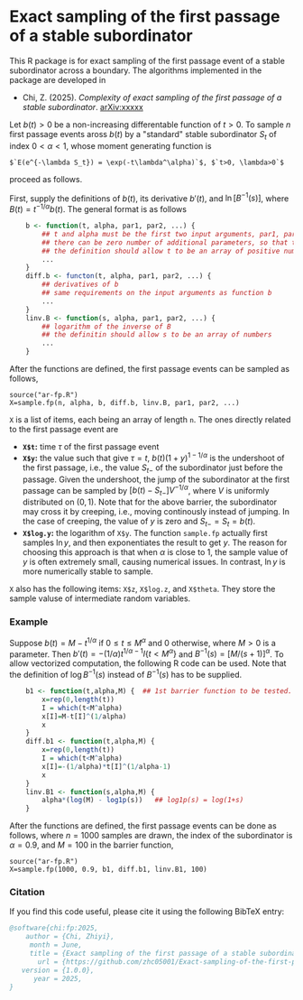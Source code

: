 # Exact sampling of the first passage of a stable subordinator
This R package is for exact sampling of the first passage event of a stable subordinator across a boundary.  The algorithms implemented in the package are developed in 

- Chi, Z. (2025). *Complexity of exact sampling of the first passage of a stable subordinator*. [arXiv:xxxxx](http://merlot.stat.uconn.edu/~zhc05001/)

Let $b(t)>0$ be a non-increasing differentable function of $t>0$.  To sample $n$ first passage events aross $`b(t)`$ by a "standard" stable subordinator $`S_t`$ of index $`0<\alpha<1`$, whose moment generating function is
```
$`E(e^{-\lambda S_t}) = \exp(-t\lambda^\alpha)`$, $`t>0, \lambda>0`$
```

 proceed as follows.

First, supply the definitions of $`b(t)`$, its derivative $`b'(t)`$, and $`\ln [B^{-1}(s)]`$, where $`B(t)=t^{-1/\alpha} b(t)`$.  The general format is as follows
```R
    b <- function(t, alpha, par1, par2, ...) {
        ## t and alpha must be the first two input arguments, par1, par2, ... are additional parameters if needed
        ## there can be zero number of additional parameters, so that the only input arguments are t and alpha
        ## the definition should allow t to be an array of positive numbers
        ...
    }
    diff.b <- functon(t, alpha, par1, par2, ...) {
        ## derivatives of b
        ## same requirements on the input arguments as function b
        ...
    }
    linv.B <- function(s, alpha, par1, par2, ...) {
        ## logarithm of the inverse of B
        ## the definitin should allow s to be an array of numbers
        ...
    }
```
After the functions are defined, the first passage events can be sampled as follows, 
```
source("ar-fp.R")
X=sample.fp(n, alpha, b, diff.b, linv.B, par1, par2, ...)
```
`X` is a list of items, each being an array of length `n`.  The ones directly related to the first passage event are
- **`X$t`:** time $`\tau`$ of the first passage event
- **`X$y`:** the value such that give $`\tau=t`$, $`b(t)(1+y)^{1-1/\alpha}`$ is the undershoot of the first passage, i.e., the value $`S_{t-}`$ of the subordinator just before the passage.  Given the undershoot, the jump of the subordinator at the first passage can be sampled by $`[b(t)-S_{t-}] V^{-1/\alpha}`$, where $`V`$ is uniformly distributed on $(0,1)$.  Note that for the above barrier, the subordinator may cross it by creeping, i.e., moving continously instead of jumping.  In the case of creeping, the value of $`y`$ is zero and $`S_{t-} = S_t = b(t)`$.
- **`X$log.y`:** the logarithm of `X$y`.  The function `sample.fp` actually first samples $`\ln y`$, and then exponentiates the result to get $`y`$.  The reason for choosing this approach is that when $`\alpha`$ is close to 1, the sample value of $`y`$ is often extremely small, causing numerical issues.  In contrast, $`\ln y`$ is more numerically stable to sample.

`X` also has the following items: `X$z`, `X$log.z`, and `X$theta`.  They store the sample valuse of intermediate random variables.

### Example
Suppose $`b(t) = M - t^{1/\alpha}`$ if $`0\leq t\leq M^\alpha`$ and 0 otherwise, where $M>0$ is a parameter.  Then $`b'(t) = -(1/\alpha) t^{1/\alpha-1} I\{t<M^\alpha\}`$ and $B^{-1}(s) = [M/(s+1)]^\alpha$.  To allow vectorized computation, the following R code can be used.  Note that the definition of $`\log B^{-1}(s)`$ instead of $`B^{-1}(s)`$ has to be supplied.
```R
    b1 <- function(t,alpha,M) {  ## 1st barrier function to be tested.
        x=rep(0,length(t))
        I = which(t<M^alpha)
        x[I]=M-t[I]^(1/alpha)
        x
    }
    diff.b1 <- function(t,alpha,M) {
        x=rep(0,length(t))
        I = which(t<M^alpha)
        x[I]=-(1/alpha)*t[I]^(1/alpha-1)
        x
    }
    linv.B1 <- function(s,alpha,M) {
        alpha*(log(M) - log1p(s))   ## log1p(s) = log(1+s)
    } 
```
After the functions are defined, the first passage events can be done as follows, where $`n=1000`$ samples are drawn, the index of the subordinator is $`\alpha=0.9`$, and $`M=100`$ in the barrier function,
```
source("ar-fp.R")
X=sample.fp(1000, 0.9, b1, diff.b1, linv.B1, 100)
```
### Citation
If you find this code useful, please cite it using the following BibTeX entry:
```bibtex
@software{chi:fp:2025,
    author = {Chi, Zhiyi},
     month = June,
     title = {Exact sampling of the first passage of a stable subordinator},
       url = {https://github.com/zhc05001/Exact-sampling-of-the-first-passage-of-a-stable-subordinator},
   version = {1.0.0},
      year = 2025,
}
```

